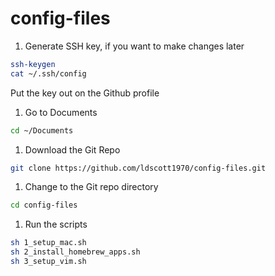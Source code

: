 # config-files

1. Generate SSH key, if you want to make changes later

```bash
ssh-keygen
cat ~/.ssh/config
```

Put the key out on the Github profile

1. Go to Documents

```bash
cd ~/Documents
```

1. Download the Git Repo

```bash
git clone https://github.com/ldscott1970/config-files.git
```

1. Change to the Git repo directory

```bash
cd config-files
```

1. Run the scripts

```bash
sh 1_setup_mac.sh
sh 2_install_homebrew_apps.sh
sh 3_setup_vim.sh
```
